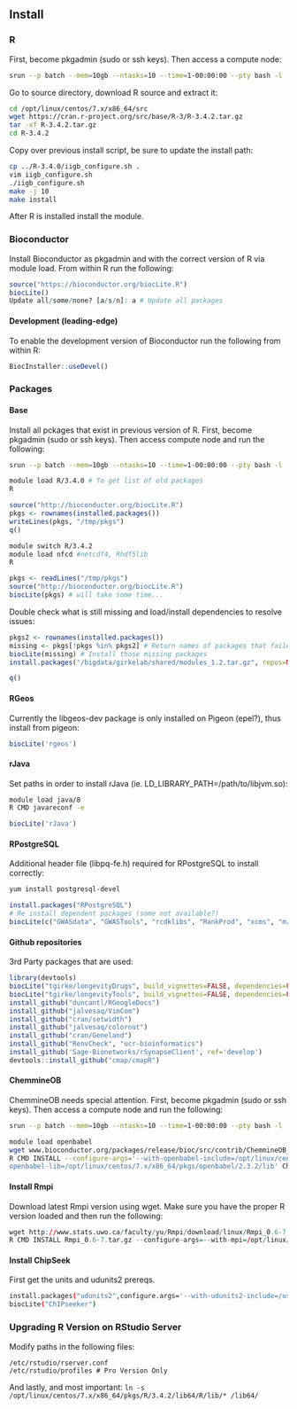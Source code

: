 ## Install
### R
First, become pkgadmin (sudo or ssh keys).
Then access a compute node:
```bash
srun --p batch --mem=10gb --ntasks=10 --time=1-00:00:00 --pty bash -l
```

Go to source directory, download R source and extract it:
```bash
cd /opt/linux/centos/7.x/x86_64/src
wget https://cran.r-project.org/src/base/R-3/R-3.4.2.tar.gz
tar -xf R-3.4.2.tar.gz 
cd R-3.4.2
```

Copy over previous install script, be sure to update the install path:
```bash
cp ../R-3.4.0/iigb_configure.sh .
vim iigb_configure.sh
./iigb_configure.sh 
make -j 10
make install
```

After R is installed install the module.

### Bioconductor
Install Bioconductor as pkgadmin and with the correct version of R via module load.
From within R run the following:
```r
source("https://bioconductor.org/biocLite.R")
biocLite()
Update all/some/none? [a/s/n]: a # Update all packages
```
#### Development (leading-edge)
To enable the development version of Bioconductor run the following from within R:
```r
BiocInstaller::useDevel()
```

### Packages
#### Base
Install all pckages that exist in previous version of R.
First, become pkgadmin (sudo or ssh keys).
Then access compute node and run the following:
```bash
srun --p batch --mem=10gb --ntasks=10 --time=1-00:00:00 --pty bash -l

module load R/3.4.0 # To get list of old packages
R
```
```r
source("http://bioconductor.org/biocLite.R")
pkgs <- rownames(installed.packages())
writeLines(pkgs, "/tmp/pkgs")
q()
```
```bash
module switch R/3.4.2
module load nfcd #netcdf4, Rhdf5lib
R
```
```r
pkgs <- readLines("/tmp/pkgs")
source("http://bioconductor.org/biocLite.R")
biocLite(pkgs) # will take some time...
```

Double check what is still missing and load/install dependencies to resolve issues:
```r
pkgs2 <- rownames(installed.packages())
missing <- pkgs[!pkgs %in% pkgs2] # Return names of packages that failed to install
biocLite(missing) # Install those missing packages
install.packages("/bigdata/girkelab/shared/modules_1.2.tar.gz", repos=NULL) # Maintained by Tyler

q()
```

#### RGeos
Currently the libgeos-dev package is only installed on Pigeon (epel?), thus install from pigeon:
```r
biocLite('rgeos')
```

#### rJava
Set paths in order to install rJava (ie. LD_LIBRARY_PATH=/path/to/libjvm.so):
```bash
module load java/8
R CMD javareconf -e 
```
```r
biocLite('rJava')
```

#### RPostgreSQL
Additional header file (libpq-fe.h) required for RPostgreSQL to install correctly:
```bash
yum install postgresql-devel
```
```r
install.packages("RPostgreSQL")
# Re install dependent packages (some not available?)
biocLite(c("GWASdata", "GWASTools", "rcdklibs", "RankProd", "xcms", "mzR", "rgeos", "ncdf4", "rJava"))
```

#### Github repositories
3rd Party packages that are used:
```r
library(devtools)
biocLite("tgirke/longevityDrugs", build_vignettes=FALSE, dependencies=FALSE)
biocLite("tgirke/longevityTools", build_vignettes=FALSE, dependencies=FALSE)
install_github("duncantl/RGoogleDocs")
install_github("jalvesaq/VimCom")
install_github("cran/setwidth")
install_github("jalvesaq/colorout")
install_github("cran/Geneland")
install_github("RenvCheck", "ucr-bioinformatics")
install_github('Sage-Bionetworks/rSynapseClient', ref='develop')
devtools::install_github("cmap/cmapR")
```

#### ChemmineOB
ChemmineOB needs special attention.
First, become pkgadmin (sudo or ssh keys).
Then access a compute node and run the following:
```bash
srun --p batch --mem=10gb --ntasks=10 --time=1-00:00:00 --pty bash -l

module load openbabel
wget www.bioconductor.org/packages/release/bioc/src/contrib/ChemmineOB_1.14.0.tar.gz
R CMD INSTALL --configure-args='--with-openbabel-include=/opt/linux/centos/7.x/x86_64/pkgs/openbabel/2.3.2/include/openbabel-2.0 --with-
openbabel-lib=/opt/linux/centos/7.x/x86_64/pkgs/openbabel/2.3.2/lib' ChemmineOB_1.16.0.tar.gz
```

#### Install Rmpi
Download latest Rmpi version using wget. Make sure you have the proper R version loaded and then run the following:
```r
wget http://www.stats.uwo.ca/faculty/yu/Rmpi/download/linux/Rmpi_0.6-7.tar.gz
R CMD INSTALL Rmpi_0.6-7.tar.gz --configure-args=--with-mpi=/opt/linux/centos/7.x/x86_64/pkgs/openmpi/2.0.1-slurm-16.05.4/
```

#### Install ChipSeek
First get the units and udunits2 prereqs.
```bash
install.packages("udunits2",configure.args='--with-udunits2-include=/usr/include/udunits2')
biocLite("ChIPseeker")
```


### Upgrading R Version on RStudio Server
Modify paths in the following files:
```
/etc/rstudio/rserver.conf
/etc/rstudio/profiles # Pro Version Only
```

And lastly, and most important:
```ln -s /opt/linux/centos/7.x/x86_64/pkgs/R/3.4.2/lib64/R/lib/* /lib64/```

